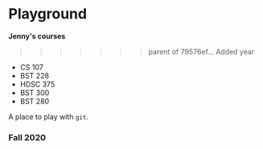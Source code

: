 # Playground

**Jenny's courses**
>>>>>>> parent of 79576ef... Added year
* CS 107
* BST 228
* HDSC 375
* BST 300
* BST 280

A place to play with `git`.

### Fall 2020